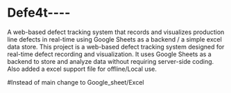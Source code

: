 # Defe4t----
A web-based defect tracking system that records and visualizes production line defects in real-time using Google Sheets as a backend / a simple excel data store.
This project is a web-based defect tracking system designed for real-time defect recording and visualization. It uses Google Sheets as a backend to store and analyze data without requiring server-side coding.
Also added a excel support file for offline/Local use.

#Instead of main change to Google_sheet/Excel
